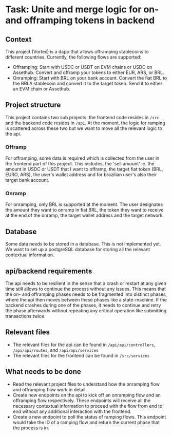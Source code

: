 # Task: Unite and merge logic for on- and offramping tokens in backend

## Context

This project (Vortex) is a dapp that allows offramping stablecoins to different countries. Currently, the following
flows are supported:

- Offramping: Start with USDC or USDT on EVM chains or USDC on Assethub. Convert and offramp your tokens to either EUR,
  ARS, or BRL.
- Onramping: Start with BRL on your bank account. Convert the fiat BRL to the BRLA stablecoin and convert it to the
  target token. Send it to either an EVM chain or Assethub.

## Project structure

This project contains two sub projects: the frontend code resides in `/src` and the backend code resides in
`/api`. At the moment, the logic for ramping is scattered across these two but we want to move all the
relevant logic to the api.

### Offramp

For offramping, some data is required which is collected from the user in the frontend part of this project. This
includes, the 'sell amount' ie. the amount in USDC or USDT that I want to offramp, the target fiat token (BRL, EURO,
ARS), the user's wallet address and for brazilian user's also their target bank account.

### Onramp

For onramping, only BRL is supported at the moment. The user designates the amount they want to onramp in fiat BRL, the
token they want to receive at the end of the onramp, the target wallet address and the target network.

## Database

Some data needs to be stored in a database. This is not implemented yet. We want to set up a postgreSQL database for
storing all the relevant contextual information.

## api/backend requirements

The api needs to be resilient in the sense that a crash or restart at any given time still allows to continue
the process without any issues. This means that the on- and offramping phases needs to be fragmented into distinct
phases, where the api then moves between these phases like a state-machine. If the backend crashes during one
of the phases, it needs to continue and retry the phase afterwards without repeating any critical operation like
submitting transactions twice.

## Relevant files

- The relevant files for the api can be found in `/api/api/controllers`,
  `/api/api/routes`, and `/api/api/services`
- The relevant files for the frontend can be found in `/src/services`

## What needs to be done

- Read the relevant project files to understand how the onramping flow and offramping flow work in detail.
- Create new endpoints on the api to kick off an onramping flow and an offramping flow respectively. These
  endpoints will receive all the necessary contextual information to proceed with the flow from end to end without any
  additional interaction with the frontend.
- Create a new endpoint to poll the status of ramping flows. This endpoint would take the ID of a ramping flow and
  return the current phase that the process is in.
